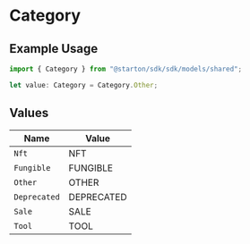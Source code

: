 # Category

## Example Usage

```typescript
import { Category } from "@starton/sdk/sdk/models/shared";

let value: Category = Category.Other;
```

## Values

| Name         | Value        |
| ------------ | ------------ |
| `Nft`        | NFT          |
| `Fungible`   | FUNGIBLE     |
| `Other`      | OTHER        |
| `Deprecated` | DEPRECATED   |
| `Sale`       | SALE         |
| `Tool`       | TOOL         |